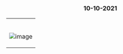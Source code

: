 #

### <p align="center"> 10-10-2021 </p>

<table>
	<tr>
		 <td>


</br>
	

![image](https://user-images.githubusercontent.com/76246106/136706405-7b4783ed-546b-4f58-8f9f-86df8612dfee.png)



       
</table>

</br>      
